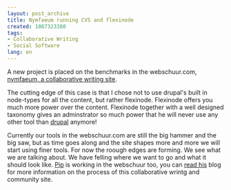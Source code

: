 ```yaml
---
layout: post_archive
title: Nymfaeum running CVS and flexinode
created: 1087323380
tags:
- Collaborative Writing
- Social Software
lang: en
---
```

A new project is placed on the benchmarks in the webschuur.com, <a href="http://www.nymfaeum.nl">nymfaeum, a collaborative writing site</a>.<!--break-->

The cutting edge of this case is that I chose not to use drupal's built in node-types for all the content, but rather flexinode. Flexinode offers you much more power over the content. Flexinode together with a well designed taxonomy gives an adminstrator so much power that he will never use any other tool than <a href="http://www.drupal.org">drupal</a> anymore!

Currently our tools in the webschuur.com are still the big hammer and the big saw, but as time goes along and the site shapes more and more we will start using finer tools. 
For now the roough edges are forming. We see what we are talking about. We have felling where we want to go and what it should look like. <a href="http://www.newmoon.nl">Pip</a> is working in the webschuur too, you can <a href="/blog/2">read his</a> blog for more information on the process of this collaborative wrintg and community site.
